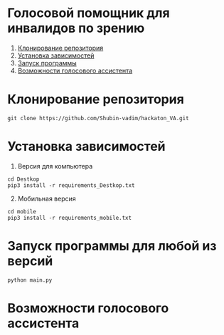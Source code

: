# Голосовой помощник для инвалидов по зрению

1. [Клонирование репозитория](clone)
2. [Установка зависимостей](set_req)
3. [Запуск программы](run)
4. [Возможности голосового ассистента](opportunity)

# <a name="clone">Клонирование репозитория</a>
```
git clone https://github.com/Shubin-vadim/hackaton_VA.git
```
# <a name="set_req">Установка зависимостей</a>

1. Версия для компьютера
```
cd Destkop
pip3 install -r requirements_Destkop.txt
```
2. Мобильная версия
```
cd mobile
pip3 install -r requirements_mobile.txt
```
# <a name="run">Запуск программы для любой из версий</a>
```
python main.py
```
# <a name="opportunity">Возможности голосового ассистента</a>